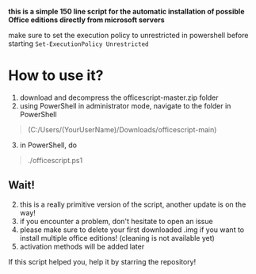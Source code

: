 **this is a simple 150 line script for the automatic installation of possible Office editions directly from microsoft servers**

make sure to set the execution policy to unrestricted in powershell before starting
`Set-ExecutionPolicy Unrestricted`

# How to use it?
1. download and decompress the officescript-master.zip folder
2. using PowerShell in administrator mode, navigate to the folder in PowerShell
> (C:/Users/(YourUserName)/Downloads/officescript-main) 
3. in PowerShell, do 
> ./officescript.ps1

## Wait!
2. this is a really primitive version of the script, another update is on the way!
3. if you encounter a problem, don't hesitate to open an issue
4. please make sure to delete your first downloaded .img if you want to install multiple office editions! (cleaning is not available yet)
5. activation methods will be added later

If this script helped you, help it by starring the repository!
